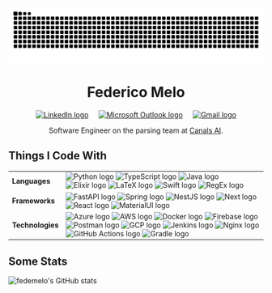 <img src="https://raw.githubusercontent.com/fedemelo/fedemelo/output/snake.svg" alt="Snake animation" />

<div align="center">
  <h1>Federico Melo</h1>
  <a href="https://www.linkedin.com/in/federico-melo/" target="_blank">
    <img 
      src="https://raw.githubusercontent.com/maurodesouza/profile-readme-generator/master/src/assets/icons/social/linkedin/default.svg" 
      width="37" 
      height="25" 
      alt="LinkedIn logo" 
    /></a>
  &nbsp;
  &nbsp;
  <a href="mailto:f.melo@uniandes.edu.co" target="_blank">
    <img 
      src="https://raw.githubusercontent.com/maurodesouza/profile-readme-generator/master/src/assets/icons/social/microsoft-outlook/default.svg" 
      width="37" 
      height="25" 
      alt="Microsoft Outlook logo" /></a>
  &nbsp;
  &nbsp;
  <a href="mailto:federicomelobarrero@gmail.com" target="_blank">
    <img 
      src="https://raw.githubusercontent.com/maurodesouza/profile-readme-generator/master/src/assets/icons/social/gmail/default.svg" 
      width="37"
      height="25" 
      alt="Gmail logo" />
  </a>
  <p>Software Engineer on the parsing team at <a href="https://github.com/CanalsAI">Canals AI</a>.</p>
</div>

## Things I Code With

<table>
  <tr>
    <td>
      <strong>Languages</strong>
    </td>
    <td>
      <img 
        src="https://skillicons.dev/icons?i=py"
        height="40" 
        alt="Python logo"
      />
      <img 
        src="https://skillicons.dev/icons?i=ts"
        height="40"
        alt="TypeScript logo"
      />
      <img 
        src="https://skillicons.dev/icons?i=java"
        height="40"
        alt="Java logo"
      />
      <img 
        src="https://skillicons.dev/icons?i=elixir"
        height="40"
        alt="Elixir logo"
      />
      <img 
        src="https://skillicons.dev/icons?i=latex"
        height="40"
        alt="LaTeX logo"
      />
      <img 
        src="https://skillicons.dev/icons?i=swift"
        height="40"
        alt="Swift logo"
      />
      <img 
        src="https://skillicons.dev/icons?i=regex"
        height="40"
        alt="RegEx logo"
      />
    </td>
  </tr>
  <tr>
    <td>
      <strong>Frameworks</strong>
    </td>
    <td>
      <img 
        src="https://skillicons.dev/icons?i=fastapi"
        height="40"
        alt="FastAPI logo"
      />
      <img 
        src="https://skillicons.dev/icons?i=spring"
        height="40"
        alt="Spring logo"
      />
      <img 
        src="https://skillicons.dev/icons?i=nestjs"
        height="40"
        alt="NestJS logo"
      />
      <img 
        src="https://skillicons.dev/icons?i=next"
        height="40"
        alt="Next logo"
      />
      <img 
        src="https://skillicons.dev/icons?i=react"
        height="40"
        alt="React logo"
      />
      <img 
        src="https://skillicons.dev/icons?i=materialui"
        height="40"
        alt="MaterialUI logo"
      />
    </td>
  </tr>
  <tr>
    <td>
      <strong>Technologies</strong>
    </td>
    <td>
      <img 
        src="https://skillicons.dev/icons?i=azure"
        height="40"
        alt="Azure logo"
      />
      <img 
        src="https://skillicons.dev/icons?i=aws"
        height="40"
        alt="AWS logo"
      />
      <img 
        src="https://skillicons.dev/icons?i=docker"
        height="40"
        alt="Docker logo"
      />
      <img 
        src="https://skillicons.dev/icons?i=firebase"
        height="40"
        alt="Firebase logo"
      />
      <img 
        src="https://skillicons.dev/icons?i=postman"
        height="40"
        alt="Postman logo"
      />
      <img 
        src="https://skillicons.dev/icons?i=gcp"
        height="40"
        alt="GCP logo"
      />
      <img 
        src="https://skillicons.dev/icons?i=jenkins"
        height="40"
        alt="Jenkins logo"
      />
      <img 
        src="https://skillicons.dev/icons?i=nginx"
        height="40"
        alt="Nginx logo"
      />
      <img 
        src="https://skillicons.dev/icons?i=githubactions"
        height="40"
        alt="GitHub Actions logo"
      />
      <img 
        src="https://skillicons.dev/icons?i=gradle"
        height="40"
        alt="Gradle logo"
      />
    </td>
  </tr>
</table>

## Some Stats

![fedemelo's GitHub stats](https://github-readme-stats.vercel.app/api?username=fedemelo&show_icons=true&show=reviews,prs_merged,prs_merged_percentage&theme=vue-dark&hide=contribs)
